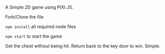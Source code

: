 A Simple 2D game using PIXI JS.

Fork/Clone the file

`npm install` all required node files

`npm start` to start the game

Get the chest without being hit. Return back to the key door to win. Simple.
